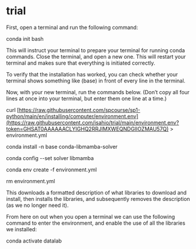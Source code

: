 # trial


First, open a terminal and run the following command:

conda init bash

This will instruct your terminal to prepare your terminal for running conda commands. Close the terminal, and open a new one. This will restart your terminal and makes sure that everything is initiated correctly.

To verify that the installation has worked, you can check whether your terminal shows something like (base) in front of every line in the terminal.

Now, with your new terminal, run the commands below. (Don’t copy all four lines at once into your terminal, but enter them one line at a time.)

curl [https://raw.githubusercontent.com/spcourse/sp1-python/main/en/installing/computer/environment.env](https://raw.githubusercontent.com/isahio/trial/main/environment.env?token=GHSAT0AAAAAACLYIGHQ2RRJIMXWEQNDGIIOZMAU57Q) > environment.yml

conda install -n base conda-libmamba-solver

conda config --set solver libmamba

conda env create -f environment.yml

rm environment.yml


This downloads a formatted description of what libraries to download and install, then installs the libraries, and subsequently removes the description (as we no longer need it).

From here on out when you open a terminal we can use the following command to enter the environment, and enable the use of all the libraries we installed:

conda activate datalab  
